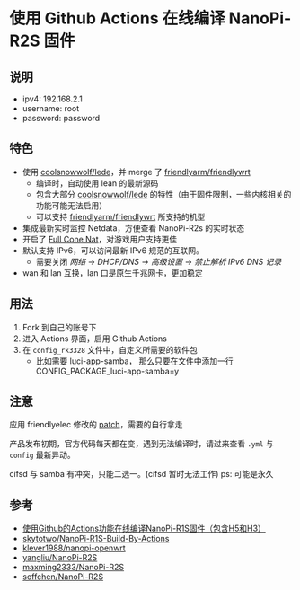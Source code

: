 # 使用 Github Actions 在线编译 NanoPi-R2S 固件

## 说明
* ipv4: 192.168.2.1
* username: root
* password: password

## 特色
* 使用 [coolsnowwolf/lede](https://github.com/coolsnowwolf/lede)，并 merge 了 [friendlyarm/friendlywrt](https://github.com/friendlyarm/friendlywrt)
    - 编译时，自动使用 lean 的最新源码
    - 包含大部分 [coolsnowwolf/lede](https://github.com/coolsnowwolf/lede) 的特性（由于固件限制，一些内核相关的功能可能无法启用）
    - 可以支持 [friendlyarm/friendlywrt](https://github.com/friendlyarm/friendlywrt) 所支持的机型
* 集成最新实时监控 Netdata，方便查看 NanoPi-R2s 的实时状态
* 开启了 [Full Cone Nat](https://github.com/Chion82/netfilter-full-cone-nat)，对游戏用户支持更佳
* 默认支持 IPv6，可以访问最新 IPv6 规范的互联网。
    - 需要关闭 *网络* -> *DHCP/DNS* -> *高级设置* -> *禁止解析 IPv6 DNS 记录*
* wan 和 lan 互换，lan 口是原生千兆网卡，更加稳定

## 用法
1. Fork 到自己的账号下
2. 进入 Actions 界面，启用 Github Actions
3. 在 `config_rk3328` 文件中，自定义所需要的软件包
    - 比如需要 luci-app-samba， 那么只要在文件中添加一行 CONFIG_PACKAGE_luci-app-samba=y

## 注意
应用 friendlyelec 修改的 [patch](https://github.com/fanck0605/friendlywrt-nanopi_r2s/raw/lean/patches/002-openwrt-apply-friendlywrt.patch)，需要的自行拿走

产品发布初期，官方代码每天都在变，遇到无法编译时，请过来查看 `.yml` 与 `config` 最新异动。

cifsd 与 samba 有冲突，只能二选一。(cifsd 暂时无法工作)
ps: 可能是永久

## 参考
* [使用Github的Actions功能在线编译NanoPi-R1S固件（包含H5和H3）](https://totoro.site/index.php/archives/70/)
* [skytotwo/NanoPi-R1S-Build-By-Actions](https://github.com/skytotwo/NanoPi-R1S-Build-By-Actions)
* [klever1988/nanopi-openwrt](https://github.com/klever1988/nanopi-openwrt)
* [yangliu/NanoPi-R2S](https://github.com/yangliu/NanoPi-R2S)
* [maxming2333/NanoPi-R2S](https://github.com/maxming2333/NanoPi-R2S)
* [soffchen/NanoPi-R2S](https://github.com/soffchen/NanoPi-R2S)
